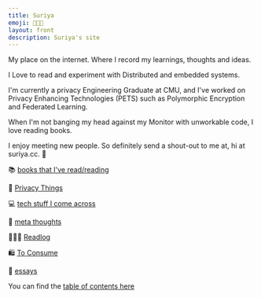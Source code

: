 ```yaml
---
title: Suriya
emoji: 🧑🏻‍💻
layout: front
description: Suriya's site
---
```


My place on the internet. Where I record my learnings, thoughts and ideas.

I Love to read and experiment with Distributed and embedded systems.

I'm currently a privacy Engineering Graduate at CMU, and I've worked on Privacy Enhancing Technologies (PETS) such as Polymorphic Encryption and Federated
Learning.

When I'm not banging my head against my Monitor with unworkable code, I love reading books. 

I enjoy meeting new people. So definitely send a shout-out to me at, hi at suriya.cc. 🙂


📚  [books that I've read/reading](/books)

🚪 [Privacy Things](privacy)

💻  [tech stuff I come across](tech)

🦋  [meta thoughts](/meta)

🧑🏻‍🏫 [Readlog](/readlog)

🛍 [To Consume](/to_consume)

📜   [essays](/essays)

You can find the [table of contents here](/toc)





